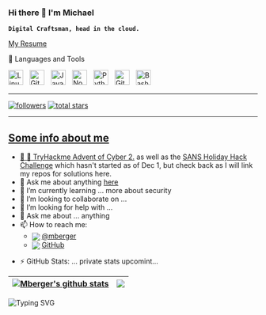 ### Hi there 👋  I'm Michael

**`Digital Craftsman, head in the cloud.`**



<a href="https://github.com/mberger/Resume">My Resume</a>

<!--
**mberger/mberger** is a ✨ _special_ ✨ repository because its `README.md` (this file) appears on your GitHub profile.
-->

:toolbox: Languages and Tools 

<img align="left" alt="Linux" width="30px" style="padding-right:10px;" src="https://cdn.jsdelivr.net/gh/devicons/devicon/icons/linux/linux-original.svg" />
<img align="left" alt="Git" width="30px" style="padding-right:10px;" src="https://cdn.jsdelivr.net/gh/devicons/devicon/icons/git/git-original.svg" />
<img align="left" alt="JavaScript" width="30px" style="padding-right:10px;" src="https://cdn.jsdelivr.net/gh/devicons/devicon/icons/javascript/javascript-plain.svg" />
<img align="left" alt="NodeJS" width="30px" style="padding-right:10px;" src="https://cdn.jsdelivr.net/gh/devicons/devicon/icons/nodejs/nodejs-original.svg" />
<img align="left" alt="Python" width="30px" style="padding-right:10px;" src="https://cdn.jsdelivr.net/gh/devicons/devicon/icons/python/python-plain.svg" />
<img align="left" alt="GitHub" width="30px" style="padding-right:10px;" src="https://cdn.jsdelivr.net/gh/devicons/devicon/icons/github/github-original.svg" />
<img align="left" alt="Bash" width="30px" style="padding-right:10px;" src="https://cdn.jsdelivr.net/gh/devicons/devicon/icons/bash/bash-original.svg" ></img>
</br>
</br>
<hr>
   <p align="left"> 
      <a href="https://github.com/mberger?tab=followers">
         <img alt="followers" title="Follow me on Github" src="https://custom-icon-badges.demolab.com/github/followers/mberger?color=236ad3&labelColor=1155ba&style=for-the-badge&logo=person-add&label=Follow&logoColor=white"/></a>
      <a href="https://github.com/mberger?tab=repositories&sort=stargazers">
         <img alt="total stars" title="Total stars on GitHub" src="https://custom-icon-badges.demolab.com/github/stars/mberger?color=55960c&style=for-the-badge&labelColor=488207&logo=star"/></a>
   </p>
<hr>
<a href="https://github.com/mberger/aws-stuff">

<!-- <img alt="AWS scripts Github Repo" title="AWS-Scripts Github Repo" src="https://img.shields.io/github/languages/top/mberger/aws-stuff?color=green&logo=github&logoColor=orange&style=plastic/">
</a> -->

## Some info about me 


- :christmas_tree: :gift:  [TryHackme Advent of Cyber 2.](https://tryhackme.com/room/adventofcyber2) as well as the [SANS Holiday Hack Challenge](holidayhackchallenge.com) which hasn't started as of Dec 1, but check back as I will link my repos for solutions here.
- 💬 Ask me about anything [here](https://github.com/mberger/mberger/issues)
- 🌱 I’m currently learning ... more about security
- 👯 I’m looking to collaborate on ...
- 🤔 I’m looking for help with ...
- 💬 Ask me about ... anything
- 📫 How to reach me:
  - <img valign="middle" src="https://img.icons8.com/ios-glyphs/30/000000/twitter--v1.png"/> [@mberger](https://twitter.com/mberger)
  - <img valign="middle" src="https://img.icons8.com/ios-glyphs/30/000000/github.png"/>  [GitHub](https://github.com/mberger)
</svg>

- ⚡ GitHub Stats: ... private stats upcomint...

| <a href="https://github.com/mberger/github-readme-stats"><img align="center" src="https://github-readme-stats.vercel.app/api?username=mberger&show_icons=true&include_all_commits=true&theme=buefy&hide_border=true" alt="Mberger's github stats" /></a> | <a href="https://github.com/mberger/github-readme-stats"><img align="center" src="https://github-readme-stats.vercel.app/api/top-langs/?username=mberger&layout=compact&theme=buefy&hide_border=true" /></a> |
| ------------- | ------------- |


<img src="https://readme-typing-svg.demolab.com?font=Fira+Code&weight=500&size=33&duration=5000&pause=1000&color=FF9A00&center=true&vCenter=true&multiline=true&repeat=false&width=800&height=60&lines=WE+KEEP+MOVING+FORWARD" alt="Typing SVG" />